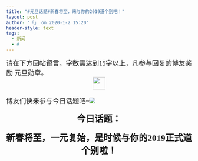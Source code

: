 ```yaml
---
title: "#元旦话题#新春将至，来与你的2019道个别吧！"
layout: post
author: "「」 on 2020-1-2 15:20"
header-style: text
tags:
  - 新闻
  - #
---
```


<head></head>
<body>
 <font face="微软雅黑"><font size="4">请在下方回帖留言，字数需达到15字以上，凡参与回复的博友奖励 元旦勋章。</font></font> 
 <div align="center"> 
  <ignore_js_op> 
   <img aid="1324451" src="https://bbs.boniu123.cc/data/attachment/forum/202001/01/111111p57h05600rmrlg2l.gif" zoomfile="data/attachment/forum/202001/01/111111p57h05600rmrlg2l.gif" file="data/attachment/forum/202001/01/111111p57h05600rmrlg2l.gif" width="34" inpost="1"> 
   <div class="tip tip_4 aimg_tip" id="aimg_1324451_menu" style="position: absolute; display: none" disautofocus="true"> 
    <div class="xs0"> 
     <p><strong>2019元旦.gif</strong> <em class="xg1">(44.47 KB, 下载次数: 0)</em></p> 
     <p> <a href="forum.php?mod=attachment&amp;aid=MTMyNDQ1MXw0MWQwNzYzY3wxNTc3OTUwMTc4fDB8NTQ0OTc1&amp;nothumb=yes" target="_blank">下载附件</a> &nbsp;<a href="javascript:;" onclick="showWindow(this.id, this.getAttribute('url'), 'get', 0);" id="savephoto_1324451" url="home.php?mod=spacecp&amp;ac=album&amp;op=saveforumphoto&amp;aid=1324451&amp;handlekey=savephoto_1324451">保存到相册</a> </p> 
     <p class="xg1 y"><span title="2020-1-1 11:11">昨天&nbsp;11:11</span> 上传</p> 
    </div> 
    <div class="tip_horn"></div> 
   </div> 
  </ignore_js_op> 
 </div>
 <br> 
 <font face="微软雅黑"><font size="4">博友们快来参与今日话题吧~<img src="static/image/smiley/3tuzki_emoticons/tuzki_028.gif" smilieid="144"></font></font>
 <br> 
 <br> 
 <div align="center"> 
  <font face="微软雅黑"><font size="5"><strong>今日话题：</strong></font></font> 
 </div>
 <br> 
 <div align="center"> 
  <font face="微软雅黑"><font size="5"><strong>新春将至，一元复始，是时候与你的2019正式道个别啦！</strong></font></font> 
 </div>
 <br> 
 <br>
</body>



